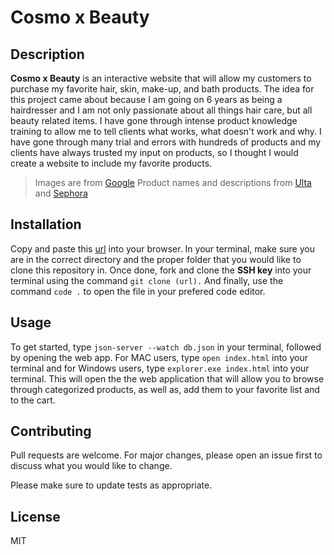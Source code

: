 # Cosmo x Beauty

## Description 
**Cosmo x Beauty** is an interactive website that will allow my customers to purchase my favorite hair, skin, make-up, and bath products. The idea for this project came about because I am going on 6 years as being a hairdresser and I am not only passionate about all things hair care, but all beauty related items. I have gone through intense product knowledge training to allow me to tell clients what works, what doesn't work and why. I have gone through many trial and errors with hundreds of products and my clients have always trusted my input on products, so I thought I would create a website to include my favorite products.  

> Images are from [Google](google.com)
> Product names and descriptions from [Ulta](ulta.com) and [Sephora](sephora.com)

## Installation
Copy and paste this [url](https://github.com/SteJoSi/Phase-1-Project-Fav-Products.git) into your browser. In your terminal, make sure you are in the correct directory and the proper folder that you would like to clone this repository in. Once done, fork and clone the **SSH key** into your terminal using the command `git clone (url).` And finally, use the command `code .` to open the file in your prefered code editor.

## Usage
To get started, type `json-server --watch db.json` in your terminal, followed by opening the web app.
For MAC users, type `open index.html` into your terminal and for Windows users, type `explorer.exe index.html` into your terminal. This will open the the web application that will allow you to browse through categorized products, as well as, add them to your favorite list and to the cart.

## Contributing
Pull requests are welcome. For major changes, please open an issue first to discuss what you would like to change.

Please make sure to update tests as appropriate.

## License
MIT